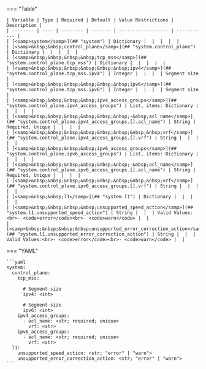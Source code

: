 <!--
  ~ Copyright (c) 2023-2024 Arista Networks, Inc.
  ~ Use of this source code is governed by the Apache License 2.0
  ~ that can be found in the LICENSE file.
  -->
=== "Table"

    | Variable | Type | Required | Default | Value Restrictions | Description |
    | -------- | ---- | -------- | ------- | ------------------ | ----------- |
    | [<samp>system</samp>](## "system") | Dictionary |  |  |  |  |
    | [<samp>&nbsp;&nbsp;control_plane</samp>](## "system.control_plane") | Dictionary |  |  |  |  |
    | [<samp>&nbsp;&nbsp;&nbsp;&nbsp;tcp_mss</samp>](## "system.control_plane.tcp_mss") | Dictionary |  |  |  |  |
    | [<samp>&nbsp;&nbsp;&nbsp;&nbsp;&nbsp;&nbsp;ipv4</samp>](## "system.control_plane.tcp_mss.ipv4") | Integer |  |  |  | Segment size |
    | [<samp>&nbsp;&nbsp;&nbsp;&nbsp;&nbsp;&nbsp;ipv6</samp>](## "system.control_plane.tcp_mss.ipv6") | Integer |  |  |  | Segment size |
    | [<samp>&nbsp;&nbsp;&nbsp;&nbsp;ipv4_access_groups</samp>](## "system.control_plane.ipv4_access_groups") | List, items: Dictionary |  |  |  |  |
    | [<samp>&nbsp;&nbsp;&nbsp;&nbsp;&nbsp;&nbsp;-&nbsp;acl_name</samp>](## "system.control_plane.ipv4_access_groups.[].acl_name") | String | Required, Unique |  |  |  |
    | [<samp>&nbsp;&nbsp;&nbsp;&nbsp;&nbsp;&nbsp;&nbsp;&nbsp;vrf</samp>](## "system.control_plane.ipv4_access_groups.[].vrf") | String |  |  |  |  |
    | [<samp>&nbsp;&nbsp;&nbsp;&nbsp;ipv6_access_groups</samp>](## "system.control_plane.ipv6_access_groups") | List, items: Dictionary |  |  |  |  |
    | [<samp>&nbsp;&nbsp;&nbsp;&nbsp;&nbsp;&nbsp;-&nbsp;acl_name</samp>](## "system.control_plane.ipv6_access_groups.[].acl_name") | String | Required, Unique |  |  |  |
    | [<samp>&nbsp;&nbsp;&nbsp;&nbsp;&nbsp;&nbsp;&nbsp;&nbsp;vrf</samp>](## "system.control_plane.ipv6_access_groups.[].vrf") | String |  |  |  |  |
    | [<samp>&nbsp;&nbsp;l1</samp>](## "system.l1") | Dictionary |  |  |  |  |
    | [<samp>&nbsp;&nbsp;&nbsp;&nbsp;unsupported_speed_action</samp>](## "system.l1.unsupported_speed_action") | String |  |  | Valid Values:<br>- <code>error</code><br>- <code>warn</code> |  |
    | [<samp>&nbsp;&nbsp;&nbsp;&nbsp;unsupported_error_correction_action</samp>](## "system.l1.unsupported_error_correction_action") | String |  |  | Valid Values:<br>- <code>error</code><br>- <code>warn</code> |  |

=== "YAML"

    ```yaml
    system:
      control_plane:
        tcp_mss:

          # Segment size
          ipv4: <int>

          # Segment size
          ipv6: <int>
        ipv4_access_groups:
          - acl_name: <str; required; unique>
            vrf: <str>
        ipv6_access_groups:
          - acl_name: <str; required; unique>
            vrf: <str>
      l1:
        unsupported_speed_action: <str; "error" | "warn">
        unsupported_error_correction_action: <str; "error" | "warn">
    ```
